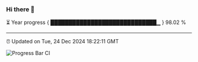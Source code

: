 ### Hi there 👋

⏳ Year progress { █████████████████████████████▁ } 98.02 %

---

⏰ Updated on Tue, 24 Dec 2024 18:22:11 GMT

![Progress Bar CI](https://github.com/liununu/liununu/workflows/Progress%20Bar%20CI/badge.svg)
